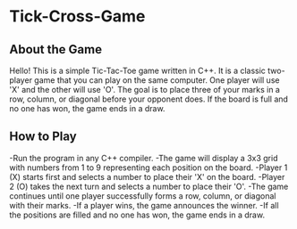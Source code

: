 ﻿# Tick-Cross-Game
 ## About the Game
 Hello! This is a simple Tic-Tac-Toe game written in C++. It is a classic two-player game that you can play on the same computer. One player will use 'X' and the other will use 'O'. The goal is to place three of your marks in a row, column, or diagonal before your opponent does. If the board is full and no one has won, the game ends in a draw.
 ## How to Play
-Run the program in any C++ compiler.
-The game will display a 3x3 grid with numbers from 1 to 9 representing each position on the board.
-Player 1 (X) starts first and selects a number to place their 'X' on the board.
-Player 2 (O) takes the next turn and selects a number to place their 'O'.
-The game continues until one player successfully forms a row, column, or diagonal with their marks.
-If a player wins, the game announces the winner.
-If all the positions are filled and no one has won, the game ends in a draw.
